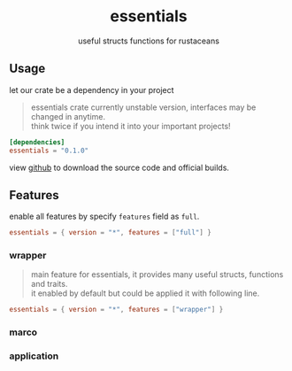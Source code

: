 # <center>essentials</center>
<center>useful structs functions for rustaceans</center>


## Usage
let our crate be a dependency in your project
> essentials crate currently unstable version, 
> interfaces may be changed in anytime.  
> think twice if you intend it into your important projects!  
```toml
[dependencies]
essentials = "0.1.0"
````
view [github](https://github.com/Nishikigii/utils.rs.git) to download the source code and official builds.

## Features
enable all features by specify `features` field as `full`.  
```toml
essentials = { version = "*", features = ["full"] }
```

### wrapper
> main feature for essentials, it provides many useful structs, functions and traits.     
> it enabled by default but could be applied it with following line.
```toml
essentials = { version = "*", features = ["wrapper"] }
```

### marco
### application